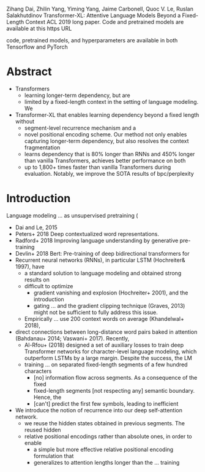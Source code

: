 Zihang Dai, Zhilin Yang, Yiming Yang, Jaime Carbonell, Quoc V. Le, Ruslan Salakhutdinov
Transformer-XL: Attentive Language Models Beyond a Fixed-Length Context
ACL 2019 long paper. Code and pretrained models are available at this https URL

code, pretrained models, and hyperparameters are available in both Tensorflow
and PyTorch

# Abstract

* Transformers
  * learning longer-term dependency, but are
  * limited by a fixed-length context in the setting of language modeling. We
* Transformer-XL that enables learning dependency beyond a fixed length without
  * segment-level recurrence mechanism and a
  * novel positional encoding scheme.  Our method not only enables capturing
    longer-term dependency, but also resolves the context fragmentation
  * learns dependency that is
    80% longer than RNNs and
    450% longer than vanilla Transformers, achieves better performance on both
  * up to 1,800+ times faster than vanilla Transformers during evaluation.
    Notably, we improve the SOTA results of bpc/perplexity

# Introduction

Language modeling ... as unsupervised pretraining (
  * Dai and Le, 2015
  * Peters+ 2018 Deep contextualized word representations.
  * Radford+ 2018 Improving language understanding by generative pre-training
  * Devlin+ 2018 Bert: Pre-training of deep bidirectional transformers for
* Recurrent neural networks (RNNs), in particular LSTM (Hochreiter& 1997), have
  * a standard solution to language modeling and obtained strong results on
  * difficult to optimize 
    * gradient vanishing and explosion (Hochreiter+ 2001), and the introduction
    * gating ... and the gradient clipping technique (Graves, 2013) 
      might not be sufficient to fully address this issue.  
  * Empirically ... use 200 context words on average (Khandelwal+ 2018),
* direct connections between long-distance word pairs baked in attention
  (Bahdanau+ 2014; Vaswani+ 2017). Recently, 
  * Al-Rfou+ (2018) designed a set of auxiliary losses to train 
    deep Transformer networks for character-level language modeling, which
    outperform LSTMs by a large margin.  Despite the success, the LM 
  * training ... on separated fixed-length segments of a few hundred characters
    * [no] information flow across segments.  As a consequence of the fixed
    * fixed-length segments [not respecting any] semantic boundary.  Hence, the
    * [can't] predict the first few symbols, leading to inefficient
* We introduce the notion of recurrence into our deep self-attention network.
  * we reuse the hidden states obtained in previous segments. The reused hidden
  * relative positional encodings rather than absolute ones, in order to enable
    * a simple but more effective relative positional encoding formulation that
    * generalizes to attention lengths longer than the ... training
